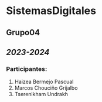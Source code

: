 <h1>SistemasDigitales</h1>
<h2>Grupo04</h2>
<h2><i>2023-2024</i></h2>

<h3><b>Participantes:</b></h3>

<ol>
  <li>Haizea Bermejo Pascual</li>
  <li>Marcos Chouciño Grijalbo</li>
  <li>Tserenlkham Undrakh</li>
</ol>


